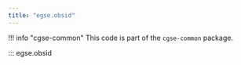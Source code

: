 ```yaml
---
title: "egse.obsid"
---
```


!!! info "cgse-common"
    This code is part of the `cgse-common` package.


::: egse.obsid
